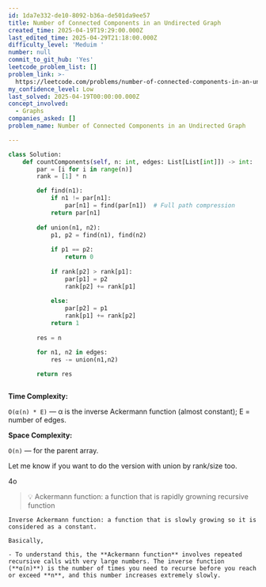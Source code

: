 ```yaml
---
id: 1da7e332-de10-8092-b36a-de501da9ee57
title: Number of Connected Components in an Undirected Graph
created_time: 2025-04-19T19:29:00.000Z
last_edited_time: 2025-04-29T21:18:00.000Z
difficulty_level: 'Meduim '
number: null
commit_to_git_hub: 'Yes'
leetcode_problem_list: []
problem_link: >-
  https://leetcode.com/problems/number-of-connected-components-in-an-undirected-graph/
my_confidence_level: Low
last_solved: 2025-04-19T00:00:00.000Z
concept_involved:
  - Graphs
companies_asked: []
problem_name: Number of Connected Components in an Undirected Graph

---
```


```python
class Solution:
    def countComponents(self, n: int, edges: List[List[int]]) -> int:
        par = [i for i in range(n)]
        rank = [1] * n 

        def find(n1): 
            if n1 != par[n1]:
                par[n1] = find(par[n1])  # Full path compression
            return par[n1]
        
        def union(n1, n2): 
            p1, p2 = find(n1), find(n2)
            
            if p1 == p2: 
                return 0 
            
            if rank[p2] > rank[p1]: 
                par[p1] = p2
                rank[p2] += rank[p1]
            
            else: 
                par[p2] = p1
                rank[p1] += rank[p2]
            return 1
        
        res = n

        for n1, n2 in edges: 
            res -= union(n1,n2)
        
        return res



```

**Time Complexity:**

`O(α(n) * E)` — α is the inverse Ackermann function (almost constant); E = number of edges.

**Space Complexity:**

`O(n)` — for the parent array.

Let me know if you want to do the version with union by rank/size too.

4o

> 💡 Ackermann function: a function that is rapidly growning recursive function

    Inverse Ackermann function: a function that is slowly growing so it is considered as a constant. 

    Basically, 

    - To understand this, the **Ackermann function** involves repeated recursive calls with very large numbers. The inverse function (**α(n)**) is the number of times you need to recurse before you reach or exceed **n**, and this number increases extremely slowly.
